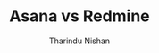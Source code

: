 ---
is_programmatic_layout_6: true
draft: false
title: "Asana vs Redmine"
snippet: "Asana vs Redmine"
image:
  src: /images/pseo/asana-vs-redmine.png
  alt: "task management, project tracking, collaboration, productivity"
publishDate: 2024-12-16
category: ""
author: "Tharindu Nishan"
tags:
  - "Project Management"
  - "Tips"
  - "Open-Source"
  - "Team"
tools:
  Asana:
    sub_title: "Simplifying Team Collaboration"
    main_content: "Asana is known for its intuitive interface and straightforward approach to task management. It's perfect for teams looking for a tool that prioritizes simplicity without sacrificing essential project-tracking features. From creating task boards to assigning deadlines, Asana shines in its ability to keep projects moving seamlessly. However, some users find its features limiting when it comes to advanced customization or scalability for larger, more complex workflows."
    features: ["Visual project views, including timelines, boards, and calendars.","Simple task assignment with due dates and priority levels.","Integration with tools like Slack, Google Workspace, and Microsoft Teams.","Easy-to-use mobile app for project updates on the go."]
    analytics_rate: "⭐⭐⭐⭐⭐"
    analytics_review: "Clear and effective"
    customization_rate: "⭐⭐⭐"
    customization_review: "Basic customization"
    collaboration_features_rate: "⭐⭐⭐⭐"
    collaboration_features_review: "Strong collaboration tools"
    self_hosted: false
    open_source: false
    pricing: "Free & Paid plans"
  Redmine:
    sub_title: "Flexible Project Management Tool"
    main_content: "Redmine is a versatile project management tool that offers a wide range of features for tracking projects, issues, and tasks. It is particularly well-suited for software development teams due to its support for version control integration and issue tracking. While it provides extensive customization options, its user interface can be less intuitive compared to Asana, which may pose a challenge for new users."
    features: ["Issue tracking with customizable workflows and statuses.","Gantt charts and calendars for project scheduling.","Support for multiple projects and project hierarchies.","Integration with various version control systems."]
    analytics_rate: "⭐⭐⭐⭐"
    analytics_review: "Comprehensive but complex"
    customization_rate: "⭐⭐⭐⭐⭐"
    customization_review: "Highly customizable with plugins"
    collaboration_features_rate: "⭐⭐⭐⭐"
    collaboration_features_review: "Good collaboration tools, but requires setup"
    self_hosted: true
    open_source: true
    pricing: "Free (self-hosted) & Paid support options"
description: Discover the best project management tools for your business. Compare Asana, Redmine, and Worklenz to find the perfect open-source alternative.
related: [asana-vs-kanboard, asana-vs-taiga, asana-vs-open-project, asana-vs-smartsheet]
---